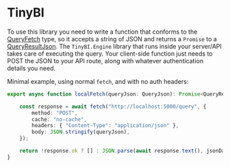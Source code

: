 # TinyBI

To use this library you need to write a function that conforms to the [QueryFetch](globals.html#queryfetch) type, so it accepts a string of JSON and returns a `Promise` to a [QueryResultJson](interfaces/queryresultjson.html). The `TinyBI.Engine` library that runs inside your server/API takes care of executing the query. Your client-side function just needs to POST the JSON to your API route, along with whatever authentication details you need.

Minimal example, using normal `fetch`, and with no auth headers:

```ts
export async function localFetch(queryJson: QueryJson): Promise<QueryResultJson> {

    const response = await fetch("http://localhost:5000/query", {
        method: "POST",
        cache: "no-cache",
        headers: { "Content-Type": "application/json" },
        body: JSON.stringify(queryJson),
    });

    return !response.ok ? [] : JSON.parse(await response.text(), jsonDateParser);
}
```
